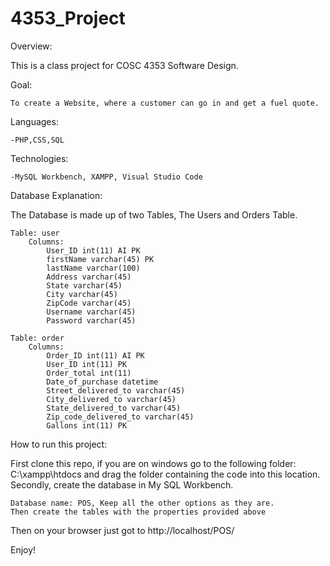 # 4353_Project
Overview:

This is a class project for COSC 4353 Software Design. 

Goal:

 	To create a Website, where a customer can go in and get a fuel quote.

Languages:

	-PHP,CSS,SQL

Technologies:
	
	-MySQL Workbench, XAMPP, Visual Studio Code

Database Explanation:

The Database is made up of two Tables, The Users and Orders Table.

	Table: user
		Columns:
			User_ID int(11) AI PK 
			firstName varchar(45) PK 
			lastName varchar(100) 
			Address varchar(45) 
			State varchar(45) 
			City varchar(45) 
			ZipCode varchar(45) 
			Username varchar(45) 
			Password varchar(45)
			
	Table: order
		Columns:
			Order_ID int(11) AI PK 
			User_ID int(11) PK 
			Order_total int(11) 
			Date_of_purchase datetime 
			Street_delivered_to varchar(45) 
			City_delivered_to varchar(45) 
			State_delivered_to varchar(45) 
			Zip_code_delivered_to varchar(45) 
			Gallons int(11) PK
			
How to run this project:

First clone this repo, if you are on windows go to the following folder: C:\xampp\htdocs and 
drag the folder containing the code into this location. Secondly, create the database in My SQL
Workbench. 

	Database name: POS, Keep all the other options as they are. 
	Then create the tables with the properties provided above
	
Then on your browser just got to 
	http://localhost/POS/
	
Enjoy!
